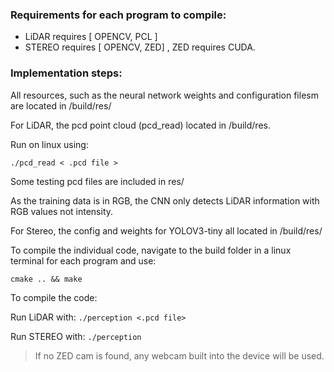 ### Requirements for each program to compile:

- LiDAR requires  [ OPENCV, PCL ]
- STEREO requires [ OPENCV, ZED] , ZED requires CUDA.

### Implementation steps:

All resources, such as the neural network weights and configuration filesm are located in /build/res/

For LiDAR, the pcd point cloud (pcd_read) located
in /build/res.

Run on linux using: 

`./pcd_read < .pcd file >`

Some testing pcd files are included in res/

As the training data is in RGB, the CNN only detects LiDAR information with RGB values not intensity.

For Stereo, the config and weights for YOLOV3-tiny all located in /build/res/

To compile the individual code, navigate to the build folder in a linux terminal for each program and use:

`cmake .. && make`

To compile the code:

Run LiDAR with: `./perception <.pcd file>`

Run STEREO with: `./perception`

> If no ZED cam is found, any webcam built into the device will be used.

